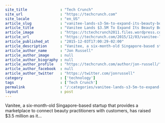 ```yaml
---
site_title               : "Tech Crunch"
site_url                 : "https://techcrunch.com"
site_locale              : "en_US"
article_slug             : "vanitee-lands-s3-5m-to-expand-its-beauty-booking-service-across-asia"
article_title            : "Vanitee Lands $3.5M To Expand Its Beauty Booking Service Across Asia"
article_image            : "https://tctechcrunch2011.files.wordpress.com/2015/12/screenshot-2015-12-04-05-34-54.png?w=764&h=400&crop=1"
article_url              : "https://techcrunch.com/2015/12/03/vanitee-lands-3-5m-to-expand-its-beauty-booking-service-across-asia/"
article_published_at     : "2015-12-03T17:00:29-02:00"
article_description      : "Vanitee, a six-month-old Singapore-based startup that provides a marketplace to connect beauty practitioners with customers, has raised $3.5 million as it..."
article_author_name      : "Jon Russell"
article_author_image     : null
article_author_biography : null
article_author_profile   : "https://techcrunch.com/author/jon-russell/"
article_author_facebook  : null
article_author_twitter   : "https://twitter.com/jonrussell"
category                 : ['technology']
tags                     : ['Tech Crunch']
permalink                : "/:categories/vanitee-lands-s3-5m-to-expand-its-beauty-booking-service-across-asia/"
layout                   : post
---
```


Vanitee, a six-month-old Singapore-based startup that provides a marketplace to connect beauty practitioners with customers, has raised $3.5 million as it...
